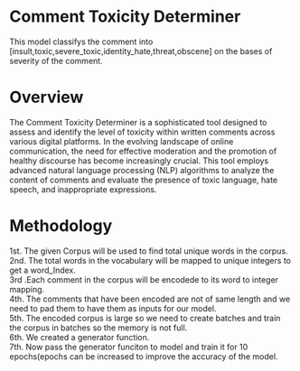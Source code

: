 # Comment Toxicity Determiner

This model classifys the comment into [insult,toxic,severe_toxic,identity_hate,threat,obscene] on the bases of severity of the comment.

# Overview

The Comment Toxicity Determiner is a sophisticated tool designed to assess and identify the level of toxicity within written comments across various digital platforms. In the evolving landscape of online
communication, the need for effective moderation and the promotion of healthy discourse has become increasingly crucial. This tool employs advanced natural language processing (NLP) algorithms to analyze
the content of comments and evaluate the presence of toxic language, hate speech, and inappropriate expressions.

# Methodology

1st.  The given  Corpus  will be used to find total unique words in the corpus.<br>
2nd. The total words in the vocabulary will be mapped to unique integers to get a word_Index.<br>
3rd .Each comment in the corpus will be encodede to its word to integer mapping.<br>
4th. The comments that have been encoded are not of same length and we need to pad them to have them as inputs for our model.<br>
5th. The encoded corpus is large so we need to create batches and train the corpus in batches so the memory is not full.<br>
6th. We created a generator function.<br>
7th. Now pass the generator funciton to model and train it for 10 epochs(epochs can be increased to improve the accuracy of the model.<br>



